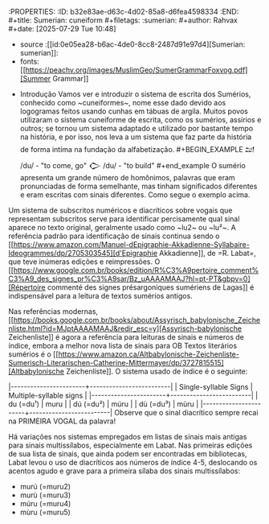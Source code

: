 :PROPERTIES:
:ID:       b32e83ae-d63c-4d02-85a8-d6fea4598334
:END:
#+title: Sumerian: cuneiform
#+filetags: :sumerian:
#+author: Rahvax
#+date: [2025-07-29 Tue 10:48]
- source :[[id:0e05ea28-b6ac-4de0-8cc8-2487d91e97d4][Sumerian: sumerian]]:
- fonts: [[https://peachv.org/images/MuslimGeo/SumerGrammarFoxvog.pdf][Summer Grammar]]


* Introdução
Vamos ver e introduzir o sistema de escrita dos Sumérios, conhecido como ~cuneiformes~, nome esse dado devido aos logogramas feitos usando cunhas em tábuas de argila. Muitos povos utilizaram o sistema cuneiforme de escrita, como os sumérios, assírios e outros; se tornou um sistema adaptado e utilizado por bastante tempo na história, e por isso, nos leva a um sistema que faz parte da história de forma intíma na fundação da alfabetização.
#+BEGIN_EXAMPLE
𒁺
/du/ - "to come, go"
𒀖
/du/ - "to build"
#+end_example
O sumério apresenta um grande número de homônimos, palavras que eram pronunciadas de forma semelhante, mas tinham significados diferentes e eram escritas com sinais diferentes. Como segue o exemplo acima.

Um sistema de subscritos numéricos e diacríticos sobre vogais que representam subscritos serve para identificar percisamente qual sinal aparece no texto original, geralmente usado como ~lu2~ ou ~lu²~. A referência padrão para identificação de sinais continua sendo o [[https://www.amazon.com/Manuel-dEpigraphie-Akkadienne-Syllabaire-Ideogrammes/dp/2705303545][d'Epigraphie Akkadienne]], de =R. Labat=, que teve inúmeras edições e reimpressões. O [[https://www.google.com.br/books/edition/R%C3%A9pertoire_comment%C3%A9_des_signes_pr%C3%A9sar/Bz_uAAAAMAAJ?hl=pt-PT&gbpv=0][Répertoire commenté des signes présargoniques sumériens de Lagas]] é indispensável para a leitura de textos sumérios antigos.

Nas referências modernas, [[https://books.google.com.br/books/about/Assyrisch_babylonische_Zeichenliste.html?id=MJptAAAAMAAJ&redir_esc=y][Assyrisch-babylonische Zeichenliste]] é agora a referência para leituras de sinais e números de índice, embora a melhor nova lista de sinais para OB Textos literários sumérios é o [[https://www.amazon.ca/Altbabylonische-Zeichenliste-Sumerisch-Literarischen-Catherine-Mittermayer/dp/3727815515][Altbabylonische Zeichenliste]]. O sistema usado de índice é o seguinte:

|-----------------------+-------------------------|
| Síngle-syllable Signs | Multiple-syllable signs |
|-----------------------+-------------------------|
| du (=du¹)             | muru                    |
| dú (=du²)             | múru                    |
| dù (=du³)             | mùru                    |
|-----------------------+-------------------------|
Observe que o sinal diacrítico sempre recai na PRIMEIRA VOGAL da palavra!

Há variações nos sistemas empregados em listas de sinais mais antigas para sinais multissílabos, especialmente em Labat. Nas primeiras edições de sua lista de sinais, que ainda podem ser encontradas em bibliotecas, Labat levou o uso de diacríticos aos números de índice 4-5, deslocando os acentos agudo e grave para a primeira sílaba dos sinais multissílabos:
- murú (=muru2)
- murù (=muru3)
- múru (=muru4)
- mùru (=muru5)
